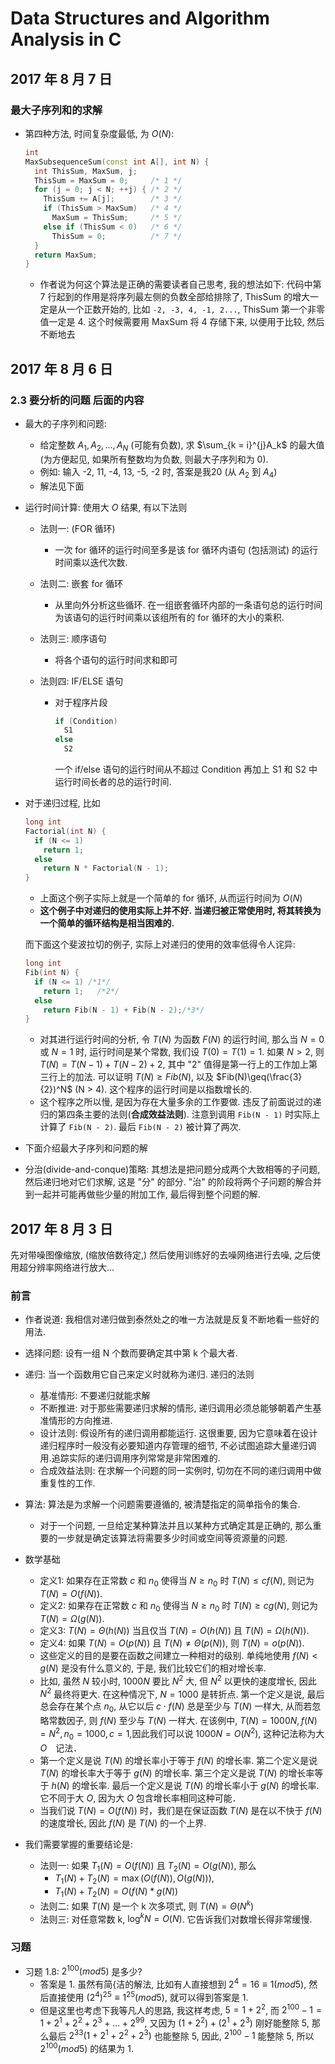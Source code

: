 # Data Structures and Algorithm Analysis in C

## 2017 年 8 月 7 日

### 最大子序列和的求解

+ 第四种方法, 时间复杂度最低, 为 $O(N)$:

  ```cpp
  int 
  MaxSubsequenceSum(const int A[], int N) {
    int ThisSum, MaxSum, j;
    ThisSum = MaxSum = 0;     /* 1 */
    for (j = 0; j < N; ++j) { /* 2 */
      ThisSum += A[j];        /* 3 */
      if (ThisSum > MaxSum)   /* 4 */
        MaxSum = ThisSum;     /* 5 */
      else if (ThisSum < 0)   /* 6 */
        ThisSum = 0;          /* 7 */
    }
    return MaxSum;
  }
  ```

  + 作者说为何这个算法是正确的需要读者自己思考, 我的想法如下: 代码中第 7 行起到的作用是将序列最左侧的负数全部给排除了, ThisSum 的增大一定是从一个正数开始的, 比如 `-2, -3, 4, -1, 2...`, ThisSum 第一个非零值一定是 4. 这个时候需要用 MaxSum 将 4 存储下来, 以便用于比较, 然后不断地去

## 2017 年 8 月 6 日

### 2.3 要分析的问题 后面的内容

+ 最大的子序列和问题:

  + 给定整数 $A_1, A_2, \ldots, A_N$ (可能有负数), 求 $\sum_{k = i}^{j}A_k$ 的最大值(为方便起见, 如果所有整数均为负数, 则最大子序列和为 0). 
  + 例如: 输入 -2, 11, -4, 13, -5, -2 时, 答案是我20 (从 $A_2$ 到 $A_4$)
  + 解法见下面

+ 运行时间计算: 使用大 $O$ 结果, 有以下法则

  + 法则一: (FOR 循环)

    + 一次 for 循环的运行时间至多是该 for 循环内语句 (包括测试) 的运行时间乘以迭代次数.

  + 法则二: 嵌套 for 循环

    + 从里向外分析这些循环. 在一组嵌套循环内部的一条语句总的运行时间为该语句的运行时间乘以该组所有的 for 循环的大小的乘积.

  + 法则三: 顺序语句

    + 将各个语句的运行时间求和即可

  + 法则四: IF/ELSE 语句

    + 对于程序片段

      ```cpp
      if (Condition)
        S1
      else
        S2
      ```

      一个 if/else 语句的运行时间从不超过 Condition 再加上 S1 和 S2 中运行时间长者的总的运行时间.

+ 对于递归过程, 比如

  ```cpp
  long int
  Factorial(int N) {
    if (N <= 1)
      return 1;
    else
      return N * Factorial(N - 1);
  }
  ```

  + 上面这个例子实际上就是一个简单的 for 循环, 从而运行时间为 $O(N)$
  + **这个例子中对递归的使用实际上并不好. 当递归被正常使用时, 将其转换为一个简单的循环结构是相当困难的.**

  而下面这个斐波拉切的例子, 实际上对递归的使用的效率低得令人诧异:

  ```cpp
  long int
  Fib(int N) {
    if (N <= 1) /*1*/
      return 1;   /*2*/
    else
      return Fib(N - 1) + Fib(N - 2);/*3*/
  }
  ```

  + 对其进行运行时间的分析, 令 $T(N)$ 为函数 $F(N)$ 的运行时间, 那么当 $N = 0$ 或 $N = 1$ 时, 运行时间是某个常数, 我们设 $T(0) = T(1) = 1$. 如果 $N > 2$, 则 $T(N) = T(N - 1) + T(N - 2) + 2$, 其中 "2" 值得是第一行上的工作加上第三行上的加法. 可以证明 $T(N)\geq Fib(N)$, 以及 $Fib(N)\geq(\frac{3}{2})^N$ (N > 4). 这个程序的运行时间是以指数增长的.
  + 这个程序之所以慢, 是因为存在大量多余的工作要做. 违反了前面说过的递归的第四条主要的法则(**合成效益法则**). 注意到调用 `Fib(N - 1)` 时实际上计算了 `Fib(N - 2)`. 最后 `Fib(N - 2)` 被计算了两次.

+ 下面介绍最大子序列和问题的解

+ 分治(divide-and-conque)策略: 其想法是把问题分成两个大致相等的子问题, 然后递归地对它们求解, 这是 "分" 的部分. "治" 的阶段将两个子问题的解合并到一起并可能再做些少量的附加工作, 最后得到整个问题的解.



## 2017 年 8 月 3 日

先对带噪图像缩放, (缩放倍数待定,) 然后使用训练好的去噪网络进行去噪, 之后使用超分辨率网络进行放大...

### 前言

+ 作者说道: 我相信对递归做到泰然处之的唯一方法就是反复不断地看一些好的用法.


+ 选择问题: 设有一组 N 个数而要确定其中第 k 个最大者.
+ 递归: 当一个函数用它自己来定义时就称为递归. 递归的法则
  + 基准情形: 不要递归就能求解
  + 不断推进: 对于那些需要递归求解的情形, 递归调用必须总能够朝着产生基准情形的方向推进.
  + 设计法则: 假设所有的递归调用都能运行. 这很重要, 因为它意味着在设计递归程序时一般没有必要知道内存管理的细节, 不必试图追踪大量递归调用.追踪实际的递归调用序列常常是非常困难的.
  + 合成效益法则: 在求解一个问题的同一实例时, 切勿在不同的递归调用中做重复性的工作.
+ 算法: 算法是为求解一个问题需要遵循的, 被清楚指定的简单指令的集合.
  + 对于一个问题, 一旦给定某种算法并且以某种方式确定其是正确的, 那么重要的一步就是确定该算法将需要多少时间或空间等资源量的问题.
+ 数学基础
  + 定义1: 如果存在正常数 $c$ 和 $n_0$ 使得当 $N\geq n_0$ 时 $T(N)\leq cf(N)$, 则记为 $T(N) = O(f(N))$.
  + 定义2: 如果存在正常数 $c$ 和 $n_0$ 使得当 $N\geq n_0$ 时 $T(N)\geq cg(N)$, 则记为 $T(N) = \Omega(g(N))$.
  + 定义3: $T(N) = \Theta(h(N))$ 当且仅当 $T(N) = O(h(N))$ 且 $T(N) = \Omega(h(N))$.
  + 定义4: 如果 $T(N) = O(p(N))$ 且 $T(N)\neq \Theta(p(N))$, 则 $T(N) = o(p(N))$.
  + 这些定义的目的是要在函数之间建立一种相对的级别. 单纯地使用 $f(N) < g(N)$ 是没有什么意义的, 于是, 我们比较它们的相对增长率.
  + 比如, 虽然 $N$ 较小时, $1000N$ 要比 $N^2$ 大, 但 $N^2$ 以更快的速度增长, 因此 $N^2$ 最终将更大. 在这种情况下, $N = 1000$ 是转折点. 第一个定义是说, 最后总会存在某个点 $n_0$, 从它以后 $c\cdot f(N)$ 总是至少与 $T(N)$ 一样大, 从而若忽略常数因子, 则 $f(N)$ 至少与 $T(N)$ 一样大. 在该例中, $T(N)=1000N, f(N)=N^2, n_0 = 1000, c = 1$,因此我们可以说 $1000N=O(N^2)$, 这种记法称为大 $O$　记法．
  + 第一个定义是说 $T(N)$ 的增长率小于等于 $f(N)$ 的增长率. 第二个定义是说 $T(N)$ 的增长率大于等于 $g(N)$ 的增长率. 第三个定义是说 $T(N)$ 的增长率等于 $h(N)$ 的增长率. 最后一个定义是说 $T(N)$ 的增长率小于 $g(N)$ 的增长率. 它不同于大 $O$, 因为大 $O$ 包含增长率相同这种可能．
  + 当我们说 $T(N)=O(f(N))$ 时，我们是在保证函数 $T(N)$ 是在以不快于 $f(N)$ 的速度增长, 因此 $f(N)$ 是 $T(N)$ 的一个上界.
+ 我们需要掌握的重要结论是:
  + 法则一: 如果 $T_1(N) = O(f(N))$ 且 $T_2(N) = O(g(N))$, 那么
    + $T_1(N) + T_2(N) = \max(O(f(N)), O(g(N)))$,
    + $T_1(N) + T_2(N) = O(f(N) * g(N))$
  + 法则二: 如果 $T(N)$ 是一个 k 次多项式, 则 $T(N) = \Theta(N^k)$
  + 法则三: 对任意常数 k, $\log^k N = O(N)$. 它告诉我们对数增长得非常缓慢.

### 习题

+ 习题 1.8: $2^{100}(mod 5)$ 是多少? 
  + 答案是 1. 虽然有简{洁的解法, 比如有人直接想到 $2^4=16\equiv 1(mod 5)$, 然后直接使用 $(2^4)^{25}\equiv 1^{25}(mod 5)$, 就可以得到答案是 1.
  + 但是这里也考虑下我等凡人的思路, 我这样考虑, $5 = 1 + 2^2$, 而 $2^{100} - 1 = 1 + 2^1 + 2^2 + 2^3 + \ldots + 2^{99}$, 又因为 $(1 + 2^2) + (2^1 + 2^3)$ 刚好能整除 5, 那么最后 $2^{33}(1 + 2^1 + 2^2 + 2^3)$ 也能整除 5, 因此, $2^{100} - 1$ 能整除 5, 所以 $2^{100}(mod 5)$ 的结果为 1.